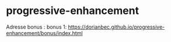 # progressive-enhancement

Adresse bonus :
	bonus 1: https://dorianbec.github.io/progressive-enhancement/bonus/index.html
